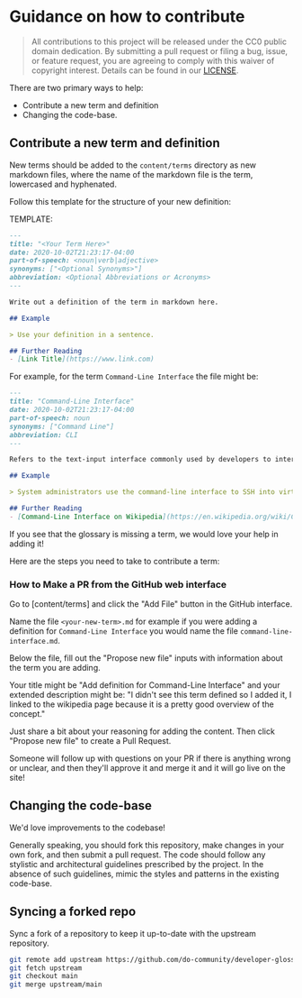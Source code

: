# Guidance on how to contribute

> All contributions to this project will be released under the CC0 public domain
> dedication. By submitting a pull request or filing a bug, issue, or
> feature request, you are agreeing to comply with this waiver of copyright interest.
> Details can be found in our [LICENSE](LICENSE).


There are two primary ways to help:
 - Contribute a new term and definition
 - Changing the code-base.


## Contribute a new term and definition

New terms should be added to the `content/terms` directory as new markdown files, where
the name of the markdown file is the term, lowercased and hyphenated.

Follow this template for the structure of your new definition:

TEMPLATE:
```markdown
---
title: "<Your Term Here>"
date: 2020-10-02T21:23:17-04:00
part-of-speech: <noun|verb|adjective>
synonyms: ["<Optional Synonyms>"]
abbreviation: <Optional Abbreviations or Acronyms>
---

Write out a definition of the term in markdown here.

## Example

> Use your definition in a sentence.

## Further Reading
- [Link Title](https://www.link.com)
```

For example, for the term `Command-Line Interface` the file might be:

```markdown
---
title: "Command-Line Interface"
date: 2020-10-02T21:23:17-04:00
part-of-speech: noun
synonyms: ["Command Line"]
abbreviation: CLI
---

Refers to the text-input interface commonly used by developers to interact with computers and the services or processes running on them. A command-line interface accepts text input (commands) which execute processes and typically result in text output.

## Example

> System administrators use the command-line interface to SSH into virtual machines running in datacenters.

## Further Reading
- [Command-Line Interface on Wikipedia](https://en.wikipedia.org/wiki/Command-line_interface)
```

If you see that the glossary is missing a term, we would love your help in adding it!

Here are the steps you need to take to contribute a term:

### How to Make a PR from the GitHub web interface

Go to [content/terms] and click the "Add File" button in the GitHub interface.

Name the file `<your-new-term>.md` for example if you were adding a definition for `Command-Line Interface` you would name the file `command-line-interface.md`.


Below the file, fill out the "Propose new file" inputs with information about the term you are adding.

Your title might be "Add definition for Command-Line Interface" and your extended description might be: "I didn't see this term defined so I added it, I linked to the wikipedia page because it is a pretty good overview of the concept."

Just share a bit about your reasoning for adding the content. Then click "Propose new file" to create a Pull Request.

Someone will follow up with questions on your PR if there is anything wrong or unclear, and then they'll approve it and merge it and it will go live on the site!

## Changing the code-base

We'd love improvements to the codebase!

Generally speaking, you should fork this repository, make changes in your
own fork, and then submit a pull request. The code should follow any
stylistic and architectural guidelines prescribed by the project. In the
absence of such guidelines, mimic the styles and patterns in the existing
code-base.

## Syncing a forked repo
Sync a fork of a repository to keep it up-to-date with the upstream repository.
```bash
git remote add upstream https://github.com/do-community/developer-glossary.git
git fetch upstream
git checkout main
git merge upstream/main
```
